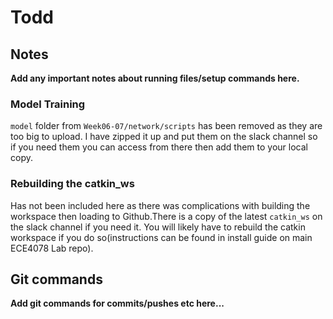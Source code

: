 # Todd
## Notes
<b>Add any important notes about running files/setup commands here.</b>

### Model Training
```model``` folder from ```Week06-07/network/scripts``` has been removed as they are too big to upload. 
I have zipped it up and put them on the slack channel so if you need them you can access from there then add them to your local copy.

### Rebuilding the catkin_ws
Has not been included here as there was complications with building the workspace then loading to Github.There is a copy of the latest ```catkin_ws``` on the slack channel if you need it. You will likely have to rebuild the catkin workspace if you do so(instructions can be found in install guide on main ECE4078 Lab repo).

## Git commands
<b>Add git commands for commits/pushes etc here...</b>
